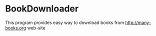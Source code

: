 BookDownloader
==============

This program provides easy way to download books from http://many-books.org web-site
